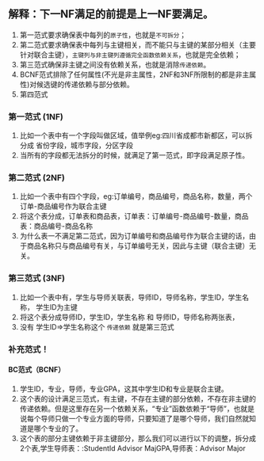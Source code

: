 ## 解释：下一NF满足的前提是上一NF要满足。
1. 第一范式要求确保表中每列的`原子性`，也就是`不可拆分`；
2. 第二范式要求确保表中每列与主键相关，而不能只与主键的某部分相关（主要针对联合主键），`主键列与非主键列遵循完全函数依赖关系`，也就是完全依赖；
3. 第三范式确保非主键之间没有依赖关系，也就是消除`传递依赖`。
4. BCNF范式排除了任何属性(不光是非主属性，2NF和3NF所限制的都是非主属性)对候选键的传递依赖与部分依赖。
5. 第四范式

### 第一范式 (1NF)
1. 比如一个表中有一个字段叫做区域，值举例eg:四川省成都市新都区，可以拆分成 省份字段，城市字段，分区字段
2. 当所有的字段都无法拆分的时候，就满足了第一范式，即字段满足原子性。

### 第二范式 (2NF)
1. 比如一个表中有四个字段，eg:订单编号，商品编号，商品名称，数量，两个订单-商品编号作为联合主键
2. 将这个表分成，订单表和商品表，订单表：订单编号-商品编号-数量，商品表：商品编号-商品名称
3. 为什么表一不满足第二范式，因为订单编号和商品编号作为联合主键的话，由于商品名称只与商品编号有关，与订单编号无关，因此与主键（联合主键）无关。

### 第三范式 (3NF)
1. 比如一个表中有，学生与导师关联表，导师ID，导师名称，学生ID，学生名称， 学生ID为主键
2. 将这个表分成导师ID，学生ID，学生名称 和 导师ID，导师名称两张表，
3. 没有 学生ID=>学生名称这个 `传递依赖` 就是第三范式

### 补充范式！

#### BC范式（BCNF）
1. 学生ID，专业，导师，专业GPA，这其中学生ID和专业是联合主键。
2. 这个表的设计满足三范式，有主键，不存在主键的部分依赖，不存在非主键的传递依赖。但是这里存在另一个依赖关系，“专业”函数依赖于“导师”，也就是说每个导师只做一个专业方面的导师，只要知道了是哪个导师，我们自然就知道是哪个专业的了。
3. 这个表的部分主键依赖于非主键部分，那么我们可以进行以下的调整，拆分成2个表,学生导师表：:StudentId	Advisor	MajGPA,导师表：Advisor	Major